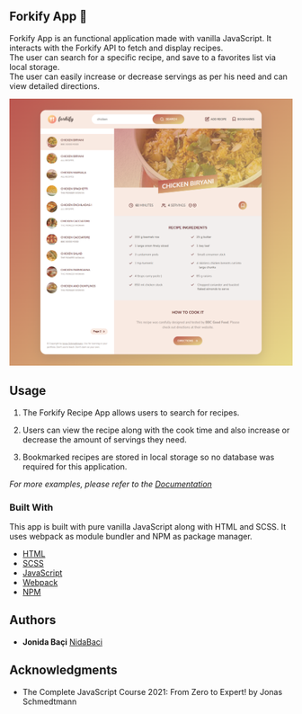 ## Forkify App 🍕

Forkify App is an functional application made with vanilla JavaScript. It interacts with the Forkify API to fetch and display recipes.    
The user can search for a specific recipe, and save to a favorites list via local storage.    
The user can easily increase or decrease servings as per his need and can view detailed directions.

![Forkify App Webpage](./src/img/forkify-app.png)

## Usage

1. The Forkify Recipe App allows users to search for recipes.

2. Users can view the recipe along with the cook time and also
   increase or decrease the amount of servings they need.

3. Bookmarked recipes are stored in local storage so no database was
   required for this application.

_For more examples, please refer to the [Documentation](https://forkify-api.herokuapp.com/v2)_

### Built With

This app is built with pure vanilla JavaScript along with HTML and SCSS. It uses webpack as module bundler and NPM as package manager.

- [HTML](https://developer.mozilla.org/en-US/docs/Web/HTML)
- [SCSS](https://sass-lang.com/)
- [JavaScript](https://developer.mozilla.org/en-US/docs/Web/javascript)
- [Webpack](https://webpack.js.org/)
- [NPM](https://www.npmjs.com/)

## Authors

  - **Jonida Baçi**
    [NidaBaci](https://nidabaci.github.com/)
    
## Acknowledgments

  * The Complete JavaScript Course 2021: From Zero to Expert! by Jonas Schmedtmann
